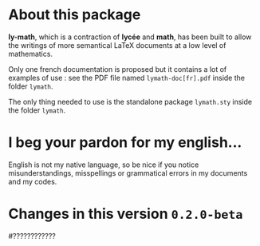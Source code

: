 About this package
==================

**ly-math**, which is a contraction of **lycée** and **math**, has been built to allow the writings of more semantical LaTeX documents at a low level of mathematics.


Only one french documentation is proposed but it contains a lot of examples of use : see the PDF file named `lymath-doc[fr].pdf` inside the folder `lymath`.

The only thing needed to use is the standalone package ``lymath.sty`` inside the folder `lymath`.



I beg your pardon for my english...
===================================

English is not my native language, so be nice if you notice misunderstandings, misspellings or grammatical errors in my documents and my codes.



Changes in this version `0.2.0-beta`
====================================

#????????????



<!--

Changes in this version `0.2.0-beta`
====================================

**New minor version ``0.2.0-beta`` of ``lymath``:** see all the changes below.


**English documentation will be not supported:** the author of the package will only write a french documentation `lymath-doc[fr].pdf` such as to practice more sport.


**One regression repaired:** when the option ``french`` of ``babel`` was activated, auto spacing around semi-colon was broken.


**One big bug fixed :** in the code for differential calculus the option ``\noexpandarg`` of ``xstring`` created a bug with the use of ``lyxam``. The way the code works now avoids this kind of problem.


**One major change in the interface:** for macros using unbounded numbers of arguments, the use ``//`` has been replaced by the use of ``|``.


**New macro ``\lymathsep``:** this defines the separators of arguments. By default it is a coma but if this will be a semi-colon if the option ``french`` of ``babel`` is activated.


**Automatic spacings:** extra spaces are automatically added when using ``\frac`` and ``\dfrac``.


**Analysis:** one new macro ``\derpow*`` adds automatically the good number of prime for the derivative of one function.


**Geometry:** here are the new features.

1. Two new macros ``\coord`` and ``\vcoord`` allows to write coordinates of points and vectors.

2. The macro ``\angleorient`` allows to write oriented angles of vectors.

3. The macros ``\dotprod`` and ``\adotprod`` are for scalar products.

4. The macro ``\crossprod`` is for cross products of 3D vectors.

5. The use of ``axis`` has been replaced by the better translation ``axes``.

6. ``\gpt`` becomes ``\pt`` because there is no more conflict with ``lyxam`` another project of the author of ``lymath``.

7. ``\gpaxis`` and ``\gpvaxis`` have been renamed ``\paxes`` and ``\pvaxes`` because of the two new features above.


**Algebra:**  you can write sets of polynomials, or of formal series with their fractional fields, and also sets of the polynomials and formal series of Laurent.


**Internal changes in the factory:** a deep cleaning has been achieved.


<!--
Changes in this version `0.1.0-beta`
====================================

**Sets**: several changes have been done.

1. ``\geoset*``, ``\probaset*`` and ``\fieldset*`` allow the use of subscript.

2. One new macro ``\geneset`` for general sets inside braces.


**Functions:** two new macros ``\abs`` and ``\abs*`` for absolute values.


**Geometry:** several changes have been done.

1. ``\pt`` becomes ``\gpt`` such as to avoid a conflict with `lyxam` another project of the author of `lymath`.

2. ``\gpt*`` allow subscripting.

3. ``\vect`` and ``\vect*`` will not print the point above "i" and "j" when this letters are the "main" name of the vector.
A similar feature has been added for the macros ``\anglein``, ``\arc`` and their star versions.

4. Two new macros ``\norm`` and ``\norm*`` for norms of vectors.

5. Two new macros ``\axis`` and ``\axis*`` for writing names of axes in a cartesian system of coordinates.
There are also ``\gpaxis``, ``\vaxis`` and ``\gpvaxis`` which in day to day writing can be helpful.


Changes in this version `0.0.2-beta`
====================================

**Differential calculus:** there are new star versions of ``derfrac`` and ``partialfrac`` wich uses an operator like notation.


Changes in this version `0.0.1-beta`
====================================

**Arithmetic:** macros for continued fractions.


**Geometry:** some macros for geometry.


**Integral calculus:** major changes.

1. The macros ``hook*`` now gives a formatting with hooks that stretch vertically.

2. The macros ``vhook`` is when you want to have a vertical line instead of hooks.

3. The macros ``vhook*`` gives a formatting with the vertical line that stretchs vertically.


**Differential calculus:** one new macro ``dersub`` wich is similar to ``partialsub``.


**Background changes:** now ``\IDarg{}`` writes ``Argument:``, and ``\IDoption{}`` prints ``Option:``.


About this first version `0.0.0-beta`
=====================================

All informations are inside the PDF named `lymath-doc.pdf` inside the folder `lymath`.

The only thing needed to use the package is the folder `lymath`.



-->
